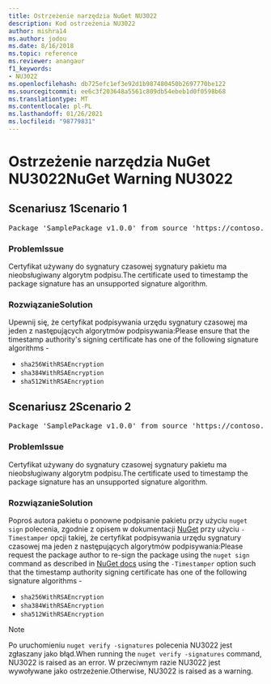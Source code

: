 ```yaml
---
title: Ostrzeżenie narzędzia NuGet NU3022
description: Kod ostrzeżenia NU3022
author: mishra14
ms.author: jodou
ms.date: 8/16/2018
ms.topic: reference
ms.reviewer: anangaur
f1_keywords:
- NU3022
ms.openlocfilehash: db725efc1ef3e92d1b987480450b2697770be122
ms.sourcegitcommit: ee6c3f203648a5561c809db54ebeb1d0f0598b68
ms.translationtype: MT
ms.contentlocale: pl-PL
ms.lasthandoff: 01/26/2021
ms.locfileid: "98779831"
---
```

# <a name="nuget-warning-nu3022"></a><span data-ttu-id="af2a3-103">Ostrzeżenie narzędzia NuGet NU3022</span><span class="sxs-lookup"><span data-stu-id="af2a3-103">NuGet Warning NU3022</span></span>

## <a name="scenario-1"></a><span data-ttu-id="af2a3-104">Scenariusz 1</span><span class="sxs-lookup"><span data-stu-id="af2a3-104">Scenario 1</span></span>

<pre>Package 'SamplePackage v1.0.0' from source 'https://contoso.com/index.json': The primary signature's timestamp certificate has an unsupported signature algorithm.</pre>

### <a name="issue"></a><span data-ttu-id="af2a3-105">Problem</span><span class="sxs-lookup"><span data-stu-id="af2a3-105">Issue</span></span>

<span data-ttu-id="af2a3-106">Certyfikat używany do sygnatury czasowej sygnatury pakietu ma nieobsługiwany algorytm podpisu.</span><span class="sxs-lookup"><span data-stu-id="af2a3-106">The certificate used to timestamp the package signature has an unsupported signature algorithm.</span></span>


### <a name="solution"></a><span data-ttu-id="af2a3-107">Rozwiązanie</span><span class="sxs-lookup"><span data-stu-id="af2a3-107">Solution</span></span>

<span data-ttu-id="af2a3-108">Upewnij się, że certyfikat podpisywania urzędu sygnatury czasowej ma jeden z następujących algorytmów podpisywania:</span><span class="sxs-lookup"><span data-stu-id="af2a3-108">Please ensure that the timestamp authority's signing certificate has one of the following signature algorithms -</span></span> 
* `sha256WithRSAEncryption`
* `sha384WithRSAEncryption`
* `sha512WithRSAEncryption`



## <a name="scenario-2"></a><span data-ttu-id="af2a3-109">Scenariusz 2</span><span class="sxs-lookup"><span data-stu-id="af2a3-109">Scenario 2</span></span>

<pre>Package 'SamplePackage v1.0.0' from source 'https://contoso.com/index.json': The timestamp certificate has an unsupported signature algorithm (SHA1). The following algorithms are supported: SHA256RSA, SHA384RSA, SHA512RSA.</pre>

### <a name="issue"></a><span data-ttu-id="af2a3-110">Problem</span><span class="sxs-lookup"><span data-stu-id="af2a3-110">Issue</span></span>

<span data-ttu-id="af2a3-111">Certyfikat używany do sygnatury czasowej sygnatury pakietu ma nieobsługiwany algorytm podpisu.</span><span class="sxs-lookup"><span data-stu-id="af2a3-111">The certificate used to timestamp the package signature has an unsupported signature algorithm.</span></span>


### <a name="solution"></a><span data-ttu-id="af2a3-112">Rozwiązanie</span><span class="sxs-lookup"><span data-stu-id="af2a3-112">Solution</span></span>

<span data-ttu-id="af2a3-113">Poproś autora pakietu o ponowne podpisanie pakietu przy użyciu `nuget sign` polecenia, zgodnie z opisem w dokumentacji [NuGet](../../create-packages/sign-a-package.md) przy użyciu `-Timestamper` opcji takiej, że certyfikat podpisywania urzędu sygnatury czasowej ma jeden z następujących algorytmów podpisywania:</span><span class="sxs-lookup"><span data-stu-id="af2a3-113">Please request the package author to re-sign the package using the `nuget sign` command as described in [NuGet docs](../../create-packages/sign-a-package.md) using the `-Timestamper` option such that the timestamp authority signing certificate has one of the following signature algorithms -</span></span>
* `sha256WithRSAEncryption`
* `sha384WithRSAEncryption`
* `sha512WithRSAEncryption`


> [!Note]
> <span data-ttu-id="af2a3-114">Po uruchomieniu `nuget verify -signatures` polecenia NU3022 jest zgłaszany jako błąd.</span><span class="sxs-lookup"><span data-stu-id="af2a3-114">When running the `nuget verify -signatures` command, NU3022 is raised as an error.</span></span> <span data-ttu-id="af2a3-115">W przeciwnym razie NU3022 jest wywoływane jako ostrzeżenie.</span><span class="sxs-lookup"><span data-stu-id="af2a3-115">Otherwise, NU3022 is raised as a warning.</span></span>

